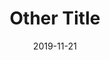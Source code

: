 ---
seo_title: Some Title
seo_description: Some description
title: Other Title
date: '2019-11-21'
text: |-
  Some body in the text

  * You can add lists and other tings
---